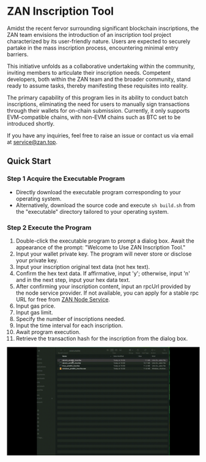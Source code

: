 # ZAN Inscription Tool

Amidst the recent fervor surrounding significant blockchain inscriptions, the ZAN team envisions the introduction of an inscription tool project characterized by its user-friendly nature. Users are expected to securely partake in the mass inscription process, encountering minimal entry barriers.

This initiative unfolds as a collaborative undertaking within the community, inviting members to articulate their inscription needs. Competent developers, both within the ZAN team and the broader community, stand ready to assume tasks, thereby manifesting these requisites into reality.

The primary capability of this program lies in its ability to conduct batch inscriptions, eliminating the need for users to manually sign transactions through their wallets for on-chain submission. Currently, it only supports EVM-compatible chains, with non-EVM chains such as BTC set to be introduced shortly.

If you have any inquiries, feel free to raise an issue or contact us via email at service@zan.top.


## Quick Start

### Step 1 Acquire the Executable Program

- Directly download the executable program corresponding to your operating system.
- Alternatively, download the source code and execute `sh build.sh` from the "executable" directory tailored to your operating system.


### Step 2 Execute the Program

1. Double-click the executable program to prompt a dialog box. Await the appearance of the prompt: "Welcome to Use ZAN Inscription Tool."
2. Input your wallet private key. The program will never store or disclose your private key. 
3. Input your inscription original text data (not hex text).
4. Confirm the hex text data. If affirmative, input 'y'; otherwise, input 'n' and in the next step, input your hex data text.
5. After confirming your inscription content, input an rpcUrl provided by the node service provider. If not available, you can apply for a stable rpc URL for free from [ZAN Node Service](https://zan.top/home/node-service). 
6. Input gas price.
7. Input gas limit.
8. Specify the number of inscriptions needed.
9. Input the time interval for each inscription.
10. Await program execution.
11. Retrieve the transaction hash for the inscription from the dialog box.



![Demo](ins.gif)
